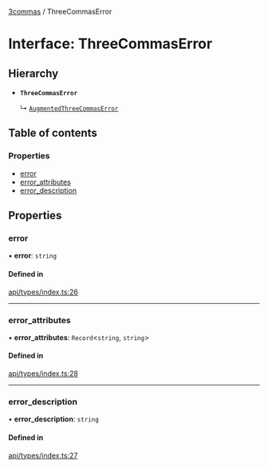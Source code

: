 [3commas](../README.md) / ThreeCommasError

# Interface: ThreeCommasError

## Hierarchy

- **`ThreeCommasError`**

  ↳ [`AugmentedThreeCommasError`](AugmentedThreeCommasError.md)

## Table of contents

### Properties

- [error](ThreeCommasError.md#error)
- [error_attributes](ThreeCommasError.md#error_attributes)
- [error_description](ThreeCommasError.md#error_description)

## Properties

### error

• **error**: `string`

#### Defined in

[api/types/index.ts:26](https://github.com/ozum/3commas/blob/3d2d741/src/api/types/index.ts#L26)

---

### error_attributes

• **error_attributes**: `Record`\<`string`, `string`\>

#### Defined in

[api/types/index.ts:28](https://github.com/ozum/3commas/blob/3d2d741/src/api/types/index.ts#L28)

---

### error_description

• **error_description**: `string`

#### Defined in

[api/types/index.ts:27](https://github.com/ozum/3commas/blob/3d2d741/src/api/types/index.ts#L27)
